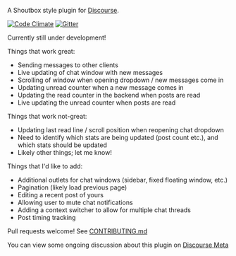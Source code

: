 A Shoutbox style plugin for [Discourse](http://discourse.org).

[![Code Climate](https://codeclimate.com/github/gdpelican/babble/badges/gpa.svg)](https://codeclimate.com/github/gdpelican/babble)
[![Gitter](https://img.shields.io/badge/GITTER-join%20chat-green.svg)](https://gitter.im/gdpelican/babble)



Currently still under development!

Things that work great:
- Sending messages to other clients
- Live updating of chat window with new messages
- Scrolling of window when opening dropdown / new messages come in
- Updating unread counter when a new message comes in
- Updating the read counter in the backend when posts are read
- Live updating the unread counter when posts are read

Things that work not-great:
- Updating last read line / scroll position when reopening chat dropdown
- Need to identify which stats are being updated (post count etc.), and which stats should be updated
- Likely other things; let me know!

Things that I'd like to add:
- Additional outlets for chat windows (sidebar, fixed floating window, etc.)
- Pagination (likely load previous page)
- Editing a recent post of yours
- Allowing user to mute chat notifications
- Adding a context switcher to allow for multiple chat threads
- Post timing tracking

Pull requests welcome! See [CONTRIBUTING.md](./CONTRIBUTING.md)

You can view some ongoing discussion about this plugin on [Discourse Meta](https://meta.discourse.org/t/has-anyone-built-something-for-informal-status-updates-chat/10550)
